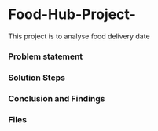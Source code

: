# Food-Hub-Project-
This project is to analyse food delivery date 
### Problem statement 

### Solution Steps
### Conclusion and Findings 
### Files 
